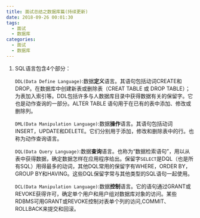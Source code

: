 ```yaml
---
title: 面试总结之数据库篇(持续更新)
date: 2018-09-26 00:01:30
tags:
  - 面试
  - 数据库
categories:
  - 面试
  - 数据库
---
```


1. SQL语言包含4个部分：

   `DDL(Data Define Language)`:数据**定义**语言。其语句包括动词CREATE和DROP。在数据库中创建新表或删除表（CREAT TABLE 或 DROP TABLE）；为表加入索引等。DDL包括许多与人数据库目录中获得数据有关的保留字。它也是动作查询的一部分。ALTER TABLE 语句用于在已有的表中添加、修改或删除列。

   `DML(Data Manipulation Language)`:数据**操作**语言。其语句包括动词INSERT，UPDATE和DELETE。它们分别用于添加，修改和删除表中的行。也称为动作查询语言。

   `DQL(Data Query Language)`:数据**查询**语言。也称为“数据检索语句”，用以从表中获得数据，确定数据怎样在应用程序给出。保留字`SELECT`是DQL（也是所有SQL）用得最多的动词，其他DQL常用的保留字有WHERE，ORDER BY，GROUP BY和HAVING。这些DQL保留字常与其他类型的SQL语句一起使用。

   `DCL(Data Manipulation Language)`:数据**控制**语言。它的语句通过GRANT或REVOKE获得许可，确定单个用户和用户组对数据库对象的访问。某些RDBMS可用GRANT或REVOKE控制对表单个列的访问,COMMIT、ROLLBACK来提交和回滚。
